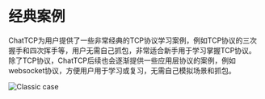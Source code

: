 # 经典案例

ChatTCP为用户提供了一些非常经典的TCP协议学习案例，例如TCP协议的三次握手和四次挥手等，用户无需自己抓包，非常适合新手用于学习掌握TCP协议。
除了TCP协议，ChatTCP后续也会逐渐提供一些应用层协议的案例，例如websocket协议，方便用户用于学习或复习，无需自己模拟场景和抓包。

![Classic case](/images/classic-case/classic-cases.png)